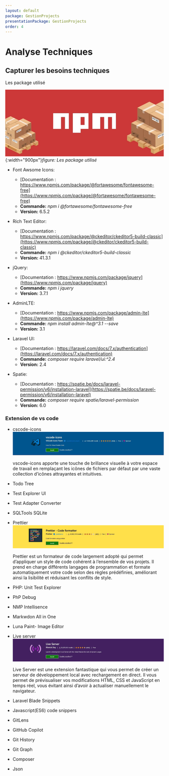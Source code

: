 ```yaml
---
layout: default
package: GestionProjects
presentationPackage: GestionProjects
order: 4
---
```


<!-- new slide -->

# Analyse Techniques

<!-- new slide -->

## Capturer les besoins techniques

Les package utilisé

![Les package utilisé](./images/1_n2YyXncCgoWgemC6xjZG4w.jpg){:width="900px"}*figure: Les package utilisé*

<!-- note -->

- Font Awsome Icons:
  - [Documentation : https://www.npmjs.com/package/@fortawesome/fontawesome-free](https://www.npmjs.com/package/@fortawesome/fontawesome-free)
  - **Commande:** *npm i @fortawesome/fontawesome-free*
  - **Version:** 6.5.2

- Rich Text Editor:
  - [Documentation : https://www.npmjs.com/package/@ckeditor/ckeditor5-build-classic](https://www.npmjs.com/package/@ckeditor/ckeditor5-build-classic)
  - **Commande:** *npm i @ckeditor/ckeditor5-build-classic*
  - **Version:** 41.3.1

- jQuery:
  - [Documentation : https://www.npmjs.com/package/jquery](https://www.npmjs.com/package/jquery)
  - **Commande:** *npm i jquery*
  - **Version:** 3.7.1

- AdminLTE:
  - [Documentation : https://www.npmjs.com/package/admin-lte](https://www.npmjs.com/package/admin-lte)
  - **Commande:** *npm install admin-lte@^3.1 --save*
  - **Version:** 3.1

- Laravel UI:
  - [Documentation : https://laravel.com/docs/7.x/authentication](https://laravel.com/docs/7.x/authentication)
  - **Commande:** *composer require laravel/ui:^2.4*
  - **Version:** 2.4

- Spatie:
  - [Documentation : https://spatie.be/docs/laravel-permission/v6/installation-laravel](https://spatie.be/docs/laravel-permission/v6/installation-laravel)
  - **Commande:** *composer require spatie/laravel-permission*
  - **Version:** 6.0

### Extension de vs code

- cscode-icons ![vscode-icons](./images/vscode-icons.jpg)
  <!-- note -->
  vscode-icons apporte une touche de brillance visuelle à votre espace de travail en remplaçant les icônes de fichiers par défaut par une vaste collection d’icônes attrayantes et intuitives.

- Todo Tree
- Test Explorer UI 
- Test Adapter Converter
- SQLTools SQLite 
- Prettier ![Prettier](./images/prettier.jpg)
  <!-- note -->
  Prettier est un formateur de code largement adopté qui permet d’appliquer un style de code cohérent à l’ensemble de vos projets. Il prend en charge différents langages de programmation et formate automatiquement votre code selon des règles prédéfinies, améliorant ainsi la lisibilité et réduisant les conflits de style.

- PHP: Unit Test Explorer
- PhP Debug
- NMP Intellisence
- Markwdon All in One
- Luna Paint- Image Editor
- Live server ![Live server](./images/live-server.jpg)
  <!-- note -->
  Live Server est une extension fantastique qui vous permet de créer un serveur de développement local avec rechargement en direct. Il vous permet de prévisualiser vos modifications HTML, CSS et JavaScript en temps réel, vous évitant ainsi d’avoir à actualiser manuellement le navigateur.

- Laravel Blade Snippets
- Javascript(ES6) code snippers
- GitLens
- GitHub Copilot
- Git History
- Git Graph
- Composer
- Json
<!-- new slide -->


